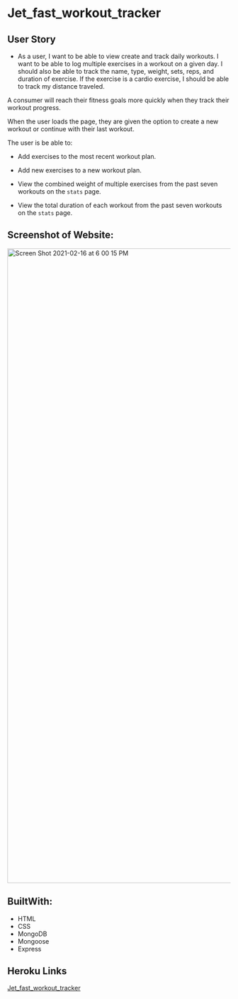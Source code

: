 # Jet_fast_workout_tracker

## User Story

* As a user, I want to be able to view create and track daily workouts. I want to be able to log multiple exercises in a workout on a given day. I should also be able to track the name, type, weight, sets, reps, and duration of exercise. If the exercise is a cardio exercise, I should be able to track my distance traveled.

A consumer will reach their fitness goals more quickly when they track their workout progress.

When the user loads the page, they are given the option to create a new workout or continue with their last workout.

The user is be able to:

  * Add exercises to the most recent workout plan.

  * Add new exercises to a new workout plan.

  * View the combined weight of multiple exercises from the past seven workouts on the `stats` page.

  * View the total duration of each workout from the past seven workouts on the `stats` page.
  

## Screenshot of Website:
<img width="1431" alt="Screen Shot 2021-02-16 at 6 00 15 PM" src="https://user-images.githubusercontent.com/71304781/108145860-fd233580-7080-11eb-9ba4-d2f82cbbab95.png">




## BuiltWith:

* HTML
* CSS
* MongoDB
* Mongoose
* Express

## Heroku Links
[Jet_fast_workout_tracker](https://stephimarie.github.io/Password_Wizard/.)


